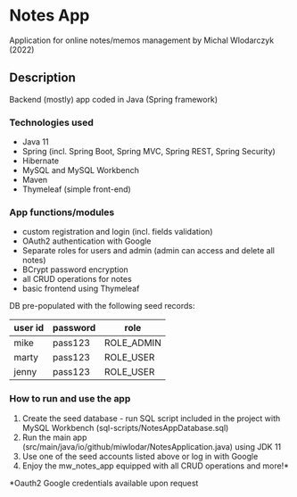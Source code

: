 # Notes App

Application for online notes/memos management
by Michal Wlodarczyk (2022)


## Description
Backend (mostly) app coded in Java (Spring framework)


### Technologies used
- Java 11
- Spring (incl. Spring Boot, Spring MVC, Spring REST, Spring Security)
- Hibernate
- MySQL and MySQL Workbench
- Maven
- Thymeleaf (simple front-end)


### App functions/modules
- custom registration and login (incl. fields validation)
- OAuth2 authentication with Google
- Separate roles for users and admin (admin can access and delete all notes)
- BCrypt password encryption
- all CRUD operations for notes
- basic frontend using Thymeleaf


DB pre-populated with the following seed records:

| user id | password | role |
|---------|----------|------|
| mike    | pass123  | ROLE_ADMIN |
| marty   | pass123  | ROLE_USER |
| jenny   | pass123  | ROLE_USER |


### How to run and use the app

1. Create the seed database - run SQL script included in the project with MySQL Workbench (sql-scripts/NotesAppDatabase.sql)
2. Run the main app (src/main/java/io/github/miwlodar/NotesApplication.java) using JDK 11
3. Use one of the seed accounts listed above or log in with Google
4. Enjoy the mw_notes_app equipped with all CRUD operations and more!*

*Oauth2 Google credentials available upon request
